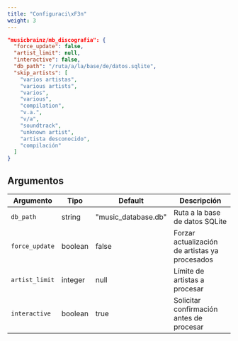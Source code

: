 ```yaml
---
title: "Configuraci\xF3n"
weight: 3
---
```


```json
"musicbrainz/mb_discografia": {
  "force_update": false,
  "artist_limit": null,
  "interactive": false,
  "db_path": "/ruta/a/la/base/de/datos.sqlite",
  "skip_artists": [
    "varios artistas",
    "various artists", 
    "varios",
    "various",
    "compilation",
    "v.a.",
    "v/a",
    "soundtrack",
    "unknown artist",
    "artista desconocido",
    "compilación"
  ]
}
```
## Argumentos

|Argumento|Tipo|Default|Descripción|
|---|---|---|---|
|`db_path`|string|"music_database.db"|Ruta a la base de datos SQLite|
|`force_update`|boolean|false|Forzar actualización de artistas ya procesados|
|`artist_limit`|integer|null|Límite de artistas a procesar|
|`interactive`|boolean|true|Solicitar confirmación antes de procesar|